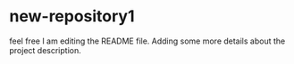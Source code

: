 # new-repository1
feel free
I am editing the README file. Adding some more details about the project description.
